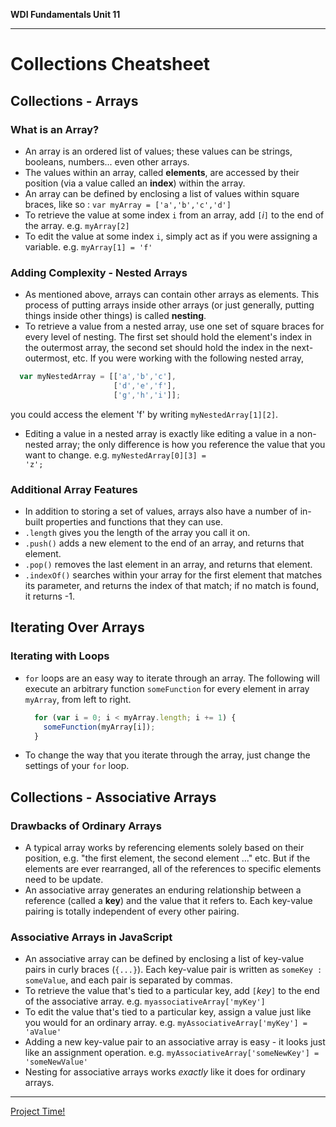 **WDI Fundamentals Unit 11**

---

# Collections Cheatsheet

## Collections - Arrays
### What is an Array?
  * An array is an ordered list of values; these values can be strings, booleans,
  numbers... even other arrays.
  * The values within an array, called **elements**, are accessed by their
  position (via a value called an **index**) within the array.
  * An array can be defined by enclosing a list of values within square braces,
  like so : <code>var myArray = ['a','b','c','d']</code>
  * To retrieve the value at some index `i` from an array, add `[`*i*`]` to the
  end of the array. e.g. `myArray[2]`
  * To edit the value at some index `i`, simply act as if you were assigning a
  variable. e.g. <code>myArray[1] = 'f'</code>

### Adding Complexity - Nested Arrays
  * As mentioned above, arrays can contain other arrays as elements. This process of putting arrays inside other arrays (or just generally, putting things inside other things) is called **nesting**.
  * To retrieve a value from a nested array, use one set of square braces for every level of nesting. The first set should hold the element's index in the outermost array, the second set should hold the index in the next-outermost, etc. If you were working with the following nested array,

  ```javascript
    var myNestedArray = [['a','b','c'],
                         ['d','e','f'],
                         ['g','h','i']];
  ```
  you could access the element 'f' by writing `myNestedArray[1][2]`.
  * Editing a value in a nested array is exactly like editing a value in a non-nested array; the only difference is how you reference the value that you want to change. e.g. <code>myNestedArray[0][3] = 'z';</code>

### Additional Array Features
  * In addition to storing a set of values, arrays also have a number of in-built properties and functions that they can use.
  * `.length` gives you the length of the array you call it on.
  * `.push()` adds a new element to the end of an array, and returns that element.
  * `.pop()` removes the last element in an array, and returns that element.
  * `.indexOf()` searches within your array for the first element that matches its parameter, and returns the index of that match; if no match is found, it returns -1.

## Iterating Over Arrays
### Iterating with Loops
  * `for` loops are an easy way to iterate through an array. The following will execute an arbitrary function `someFunction` for every element in array `myArray`, from left to right.

    ```javascript
      for (var i = 0; i < myArray.length; i += 1) {
        someFunction(myArray[i]);
      }
    ```
  * To change the way that you iterate through the array, just change the settings of your `for` loop.

## Collections - Associative Arrays
### Drawbacks of Ordinary Arrays
  * A typical array works by referencing elements solely based on their position, e.g. "the first element, the second element ..." etc. But if the elements are ever rearranged, all of the references to specific elements need to be update.
  * An associative array generates an enduring relationship between a reference (called a **key**) and the value that it refers to. Each key-value pairing is totally independent of every other pairing.
### Associative Arrays in JavaScript
  * An associative array can be defined by enclosing a list of key-value pairs in curly braces (`{...}`). Each key-value pair is written as `someKey : someValue`, and each pair is separated by commas.
  * To retrieve the value that's tied to a particular key, add `[`*key*`]` to the end of the associative array. e.g. <code>myassociativeArray['myKey']</code>
  * To edit the value that's tied to a particular key, assign a value just like you would for an ordinary array. e.g. <code>myAssociativeArray['myKey'] = 'aValue'</code>
  * Adding a new key-value pair to an associative array is easy - it looks just like an assignment operation. e.g. <code>myAssociativeArray['someNewKey'] = 'someNewValue'</code>
  * Nesting for associative arrays works *exactly* like it does for ordinary arrays.

---
[Project Time!](12_assessment.md)
